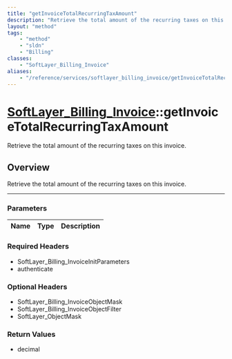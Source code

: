 ```yaml
---
title: "getInvoiceTotalRecurringTaxAmount"
description: "Retrieve the total amount of the recurring taxes on this invoice."
layout: "method"
tags:
    - "method"
    - "sldn"
    - "Billing"
classes:
    - "SoftLayer_Billing_Invoice"
aliases:
    - "/reference/services/softlayer_billing_invoice/getInvoiceTotalRecurringTaxAmount"
---
```

# [SoftLayer_Billing_Invoice](/reference/services/SoftLayer_Billing_Invoice)::getInvoiceTotalRecurringTaxAmount

Retrieve the total amount of the recurring taxes on this invoice.


## Overview 
Retrieve the total amount of the recurring taxes on this invoice.

-----

### Parameters 
|Name | Type | Description |
| --- | --- | --- |


### Required Headers
* SoftLayer_Billing_InvoiceInitParameters
* authenticate


### Optional Headers
* SoftLayer_Billing_InvoiceObjectMask
* SoftLayer_Billing_InvoiceObjectFilter
* SoftLayer_ObjectMask

### Return Values
* decimal




